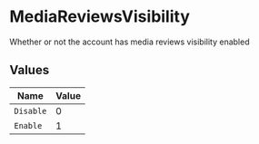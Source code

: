 # MediaReviewsVisibility

Whether or not the account has media reviews visibility enabled


## Values

| Name      | Value     |
| --------- | --------- |
| `Disable` | 0         |
| `Enable`  | 1         |